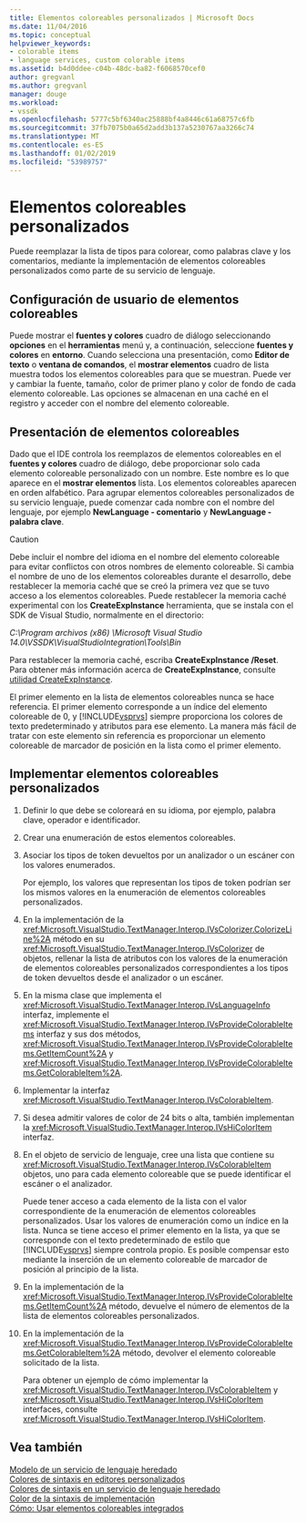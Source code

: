 ```yaml
---
title: Elementos coloreables personalizados | Microsoft Docs
ms.date: 11/04/2016
ms.topic: conceptual
helpviewer_keywords:
- colorable items
- language services, custom colorable items
ms.assetid: b4d0ddee-c04b-48dc-ba82-f6068570cef0
author: gregvanl
ms.author: gregvanl
manager: douge
ms.workload:
- vssdk
ms.openlocfilehash: 5777c5bf6340ac25888bf4a8446c61a68757c6fb
ms.sourcegitcommit: 37fb7075b0a65d2add3b137a5230767aa3266c74
ms.translationtype: MT
ms.contentlocale: es-ES
ms.lasthandoff: 01/02/2019
ms.locfileid: "53989757"
---
```

# <a name="custom-colorable-items"></a>Elementos coloreables personalizados
Puede reemplazar la lista de tipos para colorear, como palabras clave y los comentarios, mediante la implementación de elementos coloreables personalizados como parte de su servicio de lenguaje.  
  
## <a name="user-settings-of-colorable-items"></a>Configuración de usuario de elementos coloreables  
 Puede mostrar el **fuentes y colores** cuadro de diálogo seleccionando **opciones** en el **herramientas** menú y, a continuación, seleccione **fuentes y colores** en **entorno**. Cuando selecciona una presentación, como **Editor de texto** o **ventana de comandos**, el **mostrar elementos** cuadro de lista muestra todos los elementos coloreables para que se muestran. Puede ver y cambiar la fuente, tamaño, color de primer plano y color de fondo de cada elemento coloreable. Las opciones se almacenan en una caché en el registro y acceder con el nombre del elemento coloreable.  
  
## <a name="presentation-of-colorable-items"></a>Presentación de elementos coloreables  
 Dado que el IDE controla los reemplazos de elementos coloreables en el **fuentes y colores** cuadro de diálogo, debe proporcionar solo cada elemento coloreable personalizado con un nombre. Este nombre es lo que aparece en el **mostrar elementos** lista. Los elementos coloreables aparecen en orden alfabético. Para agrupar elementos coloreables personalizados de su servicio lenguaje, puede comenzar cada nombre con el nombre del lenguaje, por ejemplo **NewLanguage - comentario** y **NewLanguage - palabra clave**.  
  
> [!CAUTION]
>  Debe incluir el nombre del idioma en el nombre del elemento coloreable para evitar conflictos con otros nombres de elemento coloreable. Si cambia el nombre de uno de los elementos coloreables durante el desarrollo, debe restablecer la memoria caché que se creó la primera vez que se tuvo acceso a los elementos coloreables. Puede restablecer la memoria caché experimental con los **CreateExpInstance** herramienta, que se instala con el SDK de Visual Studio, normalmente en el directorio:  
>   
>  *C:\Program archivos (x86) \Microsoft Visual Studio 14.0\VSSDK\VisualStudioIntegration\Tools\Bin*
>   
>  Para restablecer la memoria caché, escriba **CreateExpInstance /Reset**. Para obtener más información acerca de **CreateExpInstance**, consulte [utilidad CreateExpInstance](../../extensibility/internals/createexpinstance-utility.md).  
  
 El primer elemento en la lista de elementos coloreables nunca se hace referencia. El primer elemento corresponde a un índice del elemento coloreable de 0, y [!INCLUDE[vsprvs](../../code-quality/includes/vsprvs_md.md)] siempre proporciona los colores de texto predeterminado y atributos para ese elemento. La manera más fácil de tratar con este elemento sin referencia es proporcionar un elemento coloreable de marcador de posición en la lista como el primer elemento.  
  
## <a name="implement-custom-colorable-items"></a>Implementar elementos coloreables personalizados  
  
1. Definir lo que debe se coloreará en su idioma, por ejemplo, palabra clave, operador e identificador.  
  
2. Crear una enumeración de estos elementos coloreables.  
  
3. Asociar los tipos de token devueltos por un analizador o un escáner con los valores enumerados.  
  
    Por ejemplo, los valores que representan los tipos de token podrían ser los mismos valores en la enumeración de elementos coloreables personalizados.  
  
4. En la implementación de la <xref:Microsoft.VisualStudio.TextManager.Interop.IVsColorizer.ColorizeLine%2A> método en su <xref:Microsoft.VisualStudio.TextManager.Interop.IVsColorizer> de objetos, rellenar la lista de atributos con los valores de la enumeración de elementos coloreables personalizados correspondientes a los tipos de token devueltos desde el analizador o un escáner.  
  
5. En la misma clase que implementa el <xref:Microsoft.VisualStudio.TextManager.Interop.IVsLanguageInfo> interfaz, implemente el <xref:Microsoft.VisualStudio.TextManager.Interop.IVsProvideColorableItems> interfaz y sus dos métodos, <xref:Microsoft.VisualStudio.TextManager.Interop.IVsProvideColorableItems.GetItemCount%2A> y <xref:Microsoft.VisualStudio.TextManager.Interop.IVsProvideColorableItems.GetColorableItem%2A>.  
  
6. Implementar la interfaz <xref:Microsoft.VisualStudio.TextManager.Interop.IVsColorableItem>.  
  
7. Si desea admitir valores de color de 24 bits o alta, también implementan la <xref:Microsoft.VisualStudio.TextManager.Interop.IVsHiColorItem> interfaz.  
  
8. En el objeto de servicio de lenguaje, cree una lista que contiene su <xref:Microsoft.VisualStudio.TextManager.Interop.IVsColorableItem> objetos, uno para cada elemento coloreable que se puede identificar el escáner o el analizador.  
  
    Puede tener acceso a cada elemento de la lista con el valor correspondiente de la enumeración de elementos coloreables personalizados. Usar los valores de enumeración como un índice en la lista. Nunca se tiene acceso el primer elemento en la lista, ya que se corresponde con el texto predeterminado de estilo que [!INCLUDE[vsprvs](../../code-quality/includes/vsprvs_md.md)] siempre controla propio. Es posible compensar esto mediante la inserción de un elemento coloreable de marcador de posición al principio de la lista.  
  
9. En la implementación de la <xref:Microsoft.VisualStudio.TextManager.Interop.IVsProvideColorableItems.GetItemCount%2A> método, devuelve el número de elementos de la lista de elementos coloreables personalizados.  
  
10. En la implementación de la <xref:Microsoft.VisualStudio.TextManager.Interop.IVsProvideColorableItems.GetColorableItem%2A> método, devolver el elemento coloreable solicitado de la lista.  
  
    Para obtener un ejemplo de cómo implementar la <xref:Microsoft.VisualStudio.TextManager.Interop.IVsColorableItem> y <xref:Microsoft.VisualStudio.TextManager.Interop.IVsHiColorItem> interfaces, consulte <xref:Microsoft.VisualStudio.TextManager.Interop.IVsHiColorItem>.  
  
## <a name="see-also"></a>Vea también  
 [Modelo de un servicio de lenguaje heredado](../../extensibility/internals/model-of-a-legacy-language-service.md)   
 [Colores de sintaxis en editores personalizados](../../extensibility/syntax-coloring-in-custom-editors.md)   
 [Colores de sintaxis en un servicio de lenguaje heredado](../../extensibility/internals/syntax-coloring-in-a-legacy-language-service.md)   
 [Color de la sintaxis de implementación](../../extensibility/internals/implementing-syntax-coloring.md)   
 [Cómo: Usar elementos coloreables integrados](../../extensibility/internals/how-to-use-built-in-colorable-items.md)
